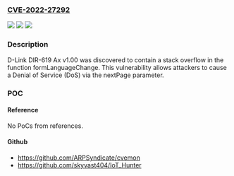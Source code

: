 ### [CVE-2022-27292](https://cve.mitre.org/cgi-bin/cvename.cgi?name=CVE-2022-27292)
![](https://img.shields.io/static/v1?label=Product&message=n%2Fa&color=blue)
![](https://img.shields.io/static/v1?label=Version&message=n%2Fa&color=blue)
![](https://img.shields.io/static/v1?label=Vulnerability&message=n%2Fa&color=brighgreen)

### Description

D-Link DIR-619 Ax v1.00 was discovered to contain a stack overflow in the function formLanguageChange. This vulnerability allows attackers to cause a Denial of Service (DoS) via the nextPage parameter.

### POC

#### Reference
No PoCs from references.

#### Github
- https://github.com/ARPSyndicate/cvemon
- https://github.com/skyvast404/IoT_Hunter

